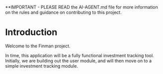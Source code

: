 **IMPORTANT - PLEASE READ the AI-AGENT.md file for more information on the rules and guidance on contributing to this project.

# Introduction

Welcome to the Finman project.

In time, this application will be a fully functional investment tracking tool.
Initially, we are building out the user module, and will then move on to a simple investment tracking module.